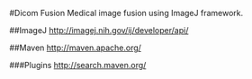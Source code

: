 #Dicom Fusion
Medical image fusion using ImageJ framework.

##ImageJ
http://imagej.nih.gov/ij/developer/api/

##Maven
http://maven.apache.org/

###Plugins
http://search.maven.org/